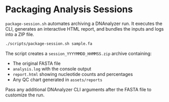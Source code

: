 # Packaging Analysis Sessions

`package-session.sh` automates archiving a DNAnalyzer run. It executes the CLI, generates an interactive HTML report, and bundles the inputs and logs into a ZIP file.

```bash
./scripts/package-session.sh sample.fa
```

The script creates a `session_YYYYMMDD_HHMMSS.zip` archive containing:

- The original FASTA file
- `analysis.log` with the console output
- `report.html` showing nucleotide counts and percentages
- Any QC chart generated in `assets/reports`

Pass any additional DNAnalyzer CLI arguments after the FASTA file to customize the run.
